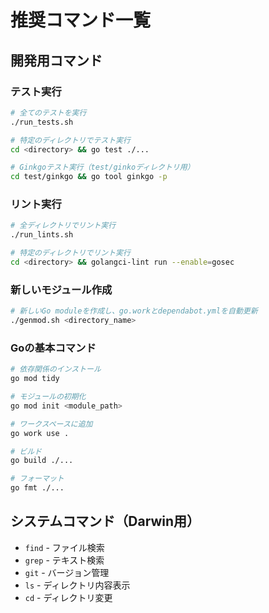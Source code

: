 # 推奨コマンド一覧

## 開発用コマンド

### テスト実行
```bash
# 全てのテストを実行
./run_tests.sh

# 特定のディレクトリでテスト実行
cd <directory> && go test ./...

# Ginkgoテスト実行（test/ginkoディレクトリ用）
cd test/ginkgo && go tool ginkgo -p
```

### リント実行
```bash
# 全ディレクトリでリント実行
./run_lints.sh

# 特定のディレクトリでリント実行
cd <directory> && golangci-lint run --enable=gosec
```

### 新しいモジュール作成
```bash
# 新しいGo moduleを作成し、go.workとdependabot.ymlを自動更新
./genmod.sh <directory_name>
```

### Goの基本コマンド
```bash
# 依存関係のインストール
go mod tidy

# モジュールの初期化
go mod init <module_path>

# ワークスペースに追加
go work use .

# ビルド
go build ./...

# フォーマット
go fmt ./...
```

## システムコマンド（Darwin用）
- `find` - ファイル検索
- `grep` - テキスト検索
- `git` - バージョン管理
- `ls` - ディレクトリ内容表示
- `cd` - ディレクトリ変更